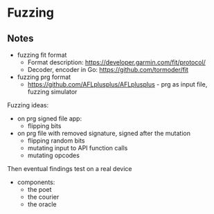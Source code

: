 # Fuzzing

## Notes

- fuzzing fit format
  - Format description: https://developer.garmin.com/fit/protocol/
  - Decoder, encoder in Go: https://github.com/tormoder/fit
- fuzzing prg format
  - https://github.com/AFLplusplus/AFLplusplus - prg as input file, fuzzing simulator

Fuzzing ideas:
- on prg signed file app:
  - flipping bits
- on prg file with removed signature, signed after the mutation
  - flipping random bits
  - mutating input to API function calls
  - mutating opcodes

Then eventual findings test on a real device

- components:
  - the poet
  - the courier
  - the oracle
